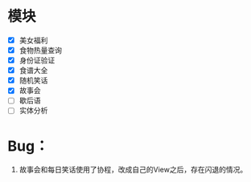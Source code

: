 

# 模块
- [x] 美女福利
- [x] 食物热量查询
- [x] 身份证验证
- [x] 食谱大全
- [x] 随机笑话
- [x] 故事会
- [ ] 歇后语
- [ ] 实体分析

# Bug：

1. 故事会和每日笑话使用了协程，改成自己的View之后，存在闪退的情况。